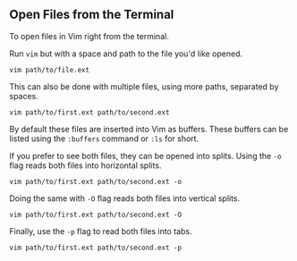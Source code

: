 ## Open Files from the Terminal

To open files in Vim right from the terminal.

Run `vim` but with a space and path to the file you'd like opened.

`vim path/to/file.ext`

This can also be done with multiple files, using more paths, separated by spaces.

`vim path/to/first.ext path/to/second.ext`

By default these files are inserted into Vim as buffers.
These buffers can be listed using the `:buffers` command or `:ls` for short.

If you prefer to see both files, they can be opened into splits. Using the `-o` flag reads both files into horizontal splits.

`vim path/to/first.ext path/to/second.ext -o`

Doing the same with `-O` flag reads both files into vertical splits.

`vim path/to/first.ext path/to/second.ext -O`

Finally, use the `-p` flag to read both files into tabs.

`vim path/to/first.ext path/to/second.ext -p`
